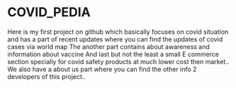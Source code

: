 ﻿# COVID_PEDIA
Here is my first project on github which basically focuses on covid situation and has a part of recent updates where you can find the updates of covid cases via world map
The another part contains about awareness and information about vaccine
And last but not the least a small E commerce section specially for covid safety products at much lower cost then market..
We also have a about us part where you can find the other info 2 developers of this project..
